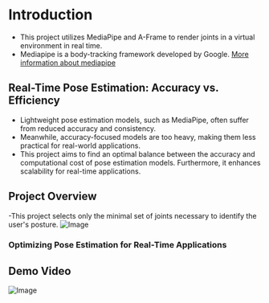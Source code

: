 # Introduction
- This project utilizes MediaPipe and A-Frame to render joints in a virtual environment in real time.
- Mediapipe is a body-tracking framework developed by Google. [More information about mediapipe](https://developers.google.com/mediapipe)

## Real-Time Pose Estimation: Accuracy vs. Efficiency
- Lightweight pose estimation models, such as MediaPipe, often suffer from reduced accuracy and consistency.
- Meanwhile, accuracy-focused models are too heavy, making them less practical for real-world applications.
- This project aims to find an optimal balance between the accuracy and computational cost of pose estimation models. Furthermore, it enhances scalability for real-time applications.

## Project Overview
-This project selects only the minimal set of joints necessary to identify the user's posture.
![Image](https://github.com/user-attachments/assets/fbcaaf9f-c392-42f1-8888-ea22458c664b)



### 

### Optimizing Pose Estimation for Real-Time Applications


 
## Demo Video

![Image](https://github.com/user-attachments/assets/da229835-2309-4ef2-b1f8-be291aac1657)
